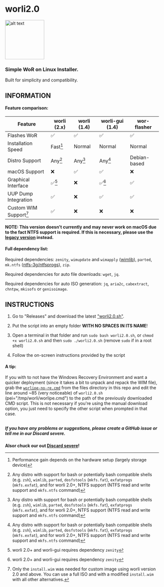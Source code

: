 # worli2.0

<img src="https://user-images.githubusercontent.com/76966404/138036784-79d9e23f-7eae-414c-904e-9c8883382bed.png" alt="alt text" title="logo made by fengzi" width="128" height="128">

### Simple WoR on Linux Installer. 

Built for simplicity and compatibility.

## INFORMATION

#### Feature comparison:

| Feature | worli (2.x) | worli (1.4) | worli-gui (1.4) | wor-flasher |
| --- | --- | --- | --- | --- |
| Flashes WoR | ✅ | ✅ | ✅ | ✅ |
| Installation Speed | Fast[^1] | Normal | Normal | Normal |
| Distro Support | Any[^2] | Any[^2] | Any[^2] | Debian-based |
| macOS Support | ❌ | ✅ | ✅ | ❌ |
| Graphical Interface | ✅[^3] | ❌ | ✅[^3] | ✅ |
| UUP Dump Integration | ✅ | ❌ | ✅ | ✅ |
| Custom WIM Support[^4] | ✅ | ❌ | ❌ | ❌ |

[^1]: Performance gain depends on the hardware setup (largely storage device)
[^2]: Any distro with support for bash or potentially bash compatible shells (e.g. `zsh`), `wimlib`, `parted`, `dosfstools` (`mkfs.fat`), `exfatprogs` (`mkfs.exfat`), and for worli 2.0+, NTFS support (NTFS read and write support and `mkfs.ntfs` command)
[^3]: worli 2.0+ and worli-gui requires dependency `zenity`
[^4]: Only the `install.wim` was needed for custom image using worli version 2.0 and above. You can use a full ISO and with a modified `install.wim` with all other alternatives.

**NOTE: This version doesn't currently and may never work on macOS due to the fact NTFS support is required. If this is necessary, please use the [legacy version](https://github.com/buddyjojo/worli/tree/main) instead.**

#### Full dependency list:

Required dependencies: `zenity`, `wimupdate` and `wimapply` ([wimlib](https://wimlib.net/)), `parted`, `mk.ntfs` ([ntfs-3g/ntfsprogs](https://github.com/tuxera/ntfs-3g)), `zip`.

Required dependencies for auto file downloads: `wget`, `jq`.

Required dependencies for auto ISO generation: `jq`, `aria2c`, `cabextract`, `chntpw`, `mkisofs` or `genisoimage`.

## INSTRUCTIONS

1. Go to "Releases" and download the latest ["worli2.0.sh"](https://github.com/buddyjojo/worli/releases/latest/download/worli2.0.sh).

2. Put the script into an empty folder **WITH NO SPACES IN ITS NAME**!

3. Open a terminal in that folder and run `sudo bash worli2.0.sh`, or `chmod +x worli2.0.sh` and then `sudo ./worli2.0.sh` (remove `sudo` if in a root shell)

4. Follow the on-screen instructions provided by the script

#### A tip:

If you with to not have the Windows Recovery Environment and want a quicker deployment (since it takes a bit to unpack and repack the WIM file), grab the [`worlipe-no-re.cmd`](https://raw.githubusercontent.com/buddyjojo/worli/worli2.0/files/worlipe-no-re.cmd) from the files directory in this repo and edit the line around ~85 (very noticeable) of `worli2.0.sh` (pei="/tmp/worli/worlipe.cmd") to the path of the previously downloaded CMD script.
This is not necessary if you're using the manual download option, you just need to specify the other script when prompted in that case.

##

##### If you have any problems or suggestions, please create a GitHub issue or tell me in our Discard severe.

**Alsor chuck our out [Discard severe](https://discord.gg/26CMEjQ47g)!**

